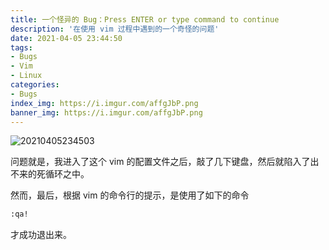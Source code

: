 ```yaml
---
title: 一个怪异的 Bug：Press ENTER or type command to continue
description: '在使用 vim 过程中遇到的一个奇怪的问题'
date: 2021-04-05 23:44:50
tags:
- Bugs
- Vim
- Linux
categories:
- Bugs
index_img: https://i.imgur.com/affgJbP.png
banner_img: https://i.imgur.com/affgJbP.png
---
```


![20210405234503](https://cdn.jsdelivr.net/gh/fanlumaster/BlogMaps@master/blogs/pictures/20210405234503.png)

问题就是，我进入了这个 vim 的配置文件之后，敲了几下键盘，然后就陷入了出不来的死循环之中。

然而，最后，根据 vim 的命令行的提示，是使用了如下的命令

```bash
:qa!
```

才成功退出来。